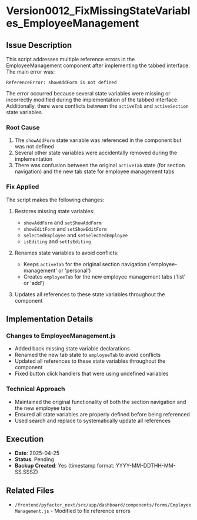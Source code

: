 # Version0012_FixMissingStateVariables_EmployeeManagement

## Issue Description
This script addresses multiple reference errors in the EmployeeManagement component after implementing the tabbed interface. The main error was:

```
ReferenceError: showAddForm is not defined
```

The error occurred because several state variables were missing or incorrectly modified during the implementation of the tabbed interface. Additionally, there were conflicts between the `activeTab` and `activeSection` state variables.

### Root Cause
1. The `showAddForm` state variable was referenced in the component but was not defined
2. Several other state variables were accidentally removed during the implementation
3. There was confusion between the original `activeTab` state (for section navigation) and the new tab state for employee management tabs

### Fix Applied
The script makes the following changes:

1. Restores missing state variables:
   - `showAddForm` and `setShowAddForm`
   - `showEditForm` and `setShowEditForm`
   - `selectedEmployee` and `setSelectedEmployee`
   - `isEditing` and `setIsEditing`

2. Renames state variables to avoid conflicts:
   - Keeps `activeTab` for the original section navigation ('employee-management' or 'personal')
   - Creates `employeeTab` for the new employee management tabs ('list' or 'add')

3. Updates all references to these state variables throughout the component

## Implementation Details

### Changes to EmployeeManagement.js
- Added back missing state variable declarations
- Renamed the new tab state to `employeeTab` to avoid conflicts
- Updated all references to these state variables throughout the component
- Fixed button click handlers that were using undefined variables

### Technical Approach
- Maintained the original functionality of both the section navigation and the new employee tabs
- Ensured all state variables are properly defined before being referenced
- Used search and replace to systematically update all references

## Execution
- **Date**: 2025-04-25
- **Status**: Pending
- **Backup Created**: Yes (timestamp format: YYYY-MM-DDTHH-MM-SS.SSSZ)

## Related Files
- `/frontend/pyfactor_next/src/app/dashboard/components/forms/EmployeeManagement.js` - Modified to fix reference errors
